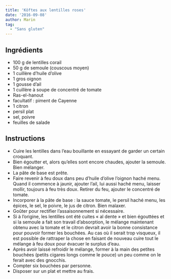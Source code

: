 ```yaml
---
title: 'Köftes aux lentilles roses'
date: '2016-09-08'
author: Marin
tag: 
  - "Sans gluten"
---
```

## Ingrédients
- 100 g de lentilles corail
- 50 g de semoule (couscous moyen)
- 1 cuillère d’huile d’olive
- 1 gros oignon
- 1 gousse d’ail
- 1 cuillère à soupe de concentré de tomate
- Ras-el-hanout
- facultatif : piment de Cayenne
- 1 citron
- persil plat
- sel, poivre
- feuilles de salade

## Instructions
- Cuire les lentilles dans l’eau bouillante en essayant de garder un certain croquant.
- Bien égoutter et, alors qu’elles sont encore chaudes, ajouter la semoule. Bien mélanger.
- La pâte de base est prête.
- Faire revenir à feu doux dans peu d’huile d’olive l’oignon haché menu. Quand il commence à jaunir, ajouter l’ail, lui aussi haché menu, laisser mollir, toujours à feu très doux. Retirer du feu, ajouter le concentré de tomate.
- Incorporer à la pâte de base : la sauce tomate, le persil haché menu, les épices, le sel, le poivre, le jus de citron. Bien malaxer.
- Goûter pour rectifier l’assaisonnement si nécessaire.
- Si à l’origine, les lentilles ont été cuites « al dente » et bien égouttées et si la semoule a fait son travail d’absorption, le mélange maintenant obtenu avec la tomate et le citron devrait avoir la bonne consistance pour pouvoir former les bouchées. Au cas où il serait trop visqueux, il est possible de rattraper la chose en faisant de nouveau cuire tout le mélange à feu doux pour évacuer le surplus d’eau.
- Après avoir laissé refroidir le mélange, former à la main des petites bouchées (petits cigares longs comme le pouce) un peu comme on le ferait avec des gnocchis.
- Compter six bouchées par personne.
- Disposer sur un plat et mettre au frais.

